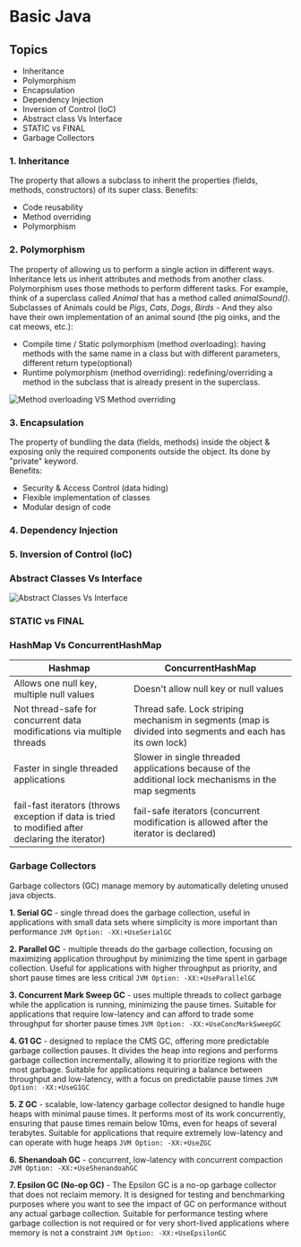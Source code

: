 # Basic Java

## Topics
- Inheritance
- Polymorphism
- Encapsulation
- Dependency Injection
- Inversion of Control (IoC)
- Abstract class Vs Interface
- STATIC vs FINAL
- Garbage Collectors

### 1. Inheritance
The property that allows a subclass to inherit the properties (fields, methods, constructors) of its super class.
Benefits:
- Code reusability
- Method overriding
- Polymorphism

### 2. Polymorphism
The property of allowing us to perform a single action in different ways. Inheritance lets us inherit attributes and methods from another class. Polymorphism uses those methods to perform different tasks.
For example, think of a superclass called _Animal_ that has a method called _animalSound()_. Subclasses of Animals could be _Pigs_, _Cats_, _Dogs_, _Birds_ - And they also have their own implementation of an animal sound (the pig oinks, and the cat meows, etc.):
- Compile time / Static polymorphism (method overloading): having methods with the same name in a class but with different parameters, different return type(optional)
- Runtime polymorphism (method overriding): redefining/overriding a method in the subclass that is already present in the superclass.  

![Method overloading VS Method overriding](../images/overloading-vs-overriding.png)
### 3. Encapsulation
The property of bundling the data (fields, methods) inside the object & exposing only the required components outside the object. Its done by "private" keyword.  
Benefits:
- Security & Access Control (data hiding)
- Flexible implementation of classes
- Modular design of code

### 4. Dependency Injection
### 5. Inversion of Control (IoC)

### Abstract Classes Vs Interface
![Abstract Classes Vs Interface](../images/abstractclass-vs-interface.png)

### STATIC vs FINAL

### HashMap Vs ConcurrentHashMap
| Hashmap                                                                                          | ConcurrentHashMap                                                                                         |
|--------------------------------------------------------------------------------------------------|-----------------------------------------------------------------------------------------------------------|
| Allows one null key, multiple null values                                                        | Doesn't allow null key or null values                                                                     |
| Not thread-safe for concurrent data modifications via multiple threads                           | Thread safe. Lock striping mechanism in segments (map is divided into segments and each has its own lock) |
| Faster in single threaded applications                                                           | Slower in single threaded applications because of the additional lock mechanisms in the map segments      |
| fail-fast iterators (throws exception if data is tried to modified after declaring the iterator) | fail-safe iterators (concurrent modification is allowed after the iterator is declared)                   | 


### Garbage Collectors
Garbage collectors (GC) manage memory by automatically deleting unused java objects.  

**1. Serial GC** - single thread does the garbage collection, useful in applications with small data sets where simplicity is more important than performance `JVM Option: -XX:+UseSerialGC`    

**2. Parallel GC** - multiple threads do the garbage collection, focusing on maximizing application throughput by minimizing the time spent in garbage collection. Useful for applications with higher throughput as priority, and short pause times are less critical `JVM Option: -XX:+UseParallelGC`  

**3. Concurrent Mark Sweep GC** - uses multiple threads to collect garbage while the application is running, minimizing the pause times. Suitable for applications that require low-latency and can afford to trade some throughput for shorter pause times `JVM Option: -XX:+UseConcMarkSweepGC`

**4. G1 GC** - designed to replace the CMS GC, offering more predictable garbage collection pauses. It divides the heap into regions and performs garbage collection incrementally, allowing it to prioritize regions with the most garbage. Suitable for applications requiring a balance between throughput and low-latency, with a focus on predictable pause times `JVM Option: -XX:+UseG1GC`  

**5. Z GC** - scalable, low-latency garbage collector designed to handle huge heaps with minimal pause times. It performs most of its work concurrently, ensuring that pause times remain below 10ms, even for heaps of several terabytes. Suitable for applications that require extremely low-latency and can operate with huge heaps `JVM Option: -XX:+UseZGC`

**6. Shenandoah GC** - concurrent, low-latency with concurrent compaction `JVM Option: -XX:+UseShenandoahGC`  

**7. Epsilon GC (No-op GC)** - The Epsilon GC is a no-op garbage collector that does not reclaim memory. It is designed for testing and benchmarking purposes where you want to see the impact of GC on performance without any actual garbage collection. Suitable for performance testing where garbage collection is not required or for very short-lived applications where memory is not a constraint `JVM Option: -XX:+UseEpsilonGC` 



